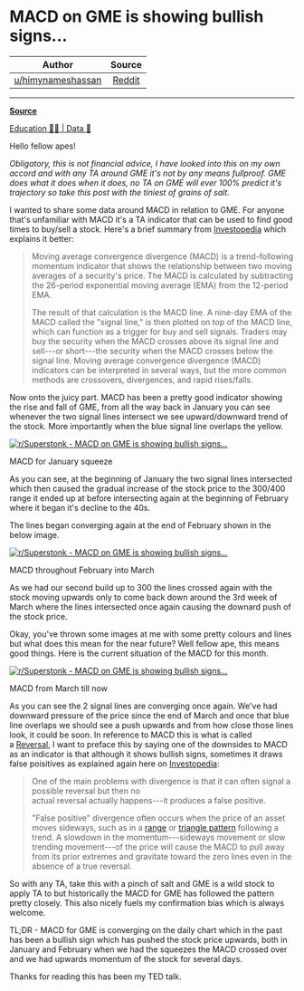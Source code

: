 MACD on GME is showing bullish signs...
=======================================

| Author       | Source       | 
| :-------------: |:-------------:|
| [u/himynameshassan](https://www.reddit.com/user/himynameshassan/)| [Reddit](https://www.reddit.com/r/Superstonk/comments/mu5m16/macd_on_gme_is_showing_bullish_signs/?utm_source=share&utm_medium=ios_app&utm_name=iossmf) | 

---

**[Source](https://www.reddit.com/r/Superstonk/comments/mu5m16/macd_on_gme_is_showing_bullish_signs/?utm_source=share&utm_medium=ios_app&utm_name=iossmf)**

[Education 👨‍🏫 | Data 🔢](https://www.reddit.com/r/Superstonk/search?q=flair_name%3A%22Education%20%F0%9F%91%A8%E2%80%8D%F0%9F%8F%AB%20%7C%20Data%20%F0%9F%94%A2%22&restrict_sr=1)

Hello fellow apes!

*Obligatory, this is not financial advice, I have looked into this on my own accord and with any TA around GME it's not by any means fullproof. GME does what it does when it does, no TA on GME will ever 100% predict it's trajectory so take this post with the tiniest of grains of salt.*

I wanted to share some data around MACD in relation to GME. For anyone that's unfamiliar with MACD it's a TA indicator that can be used to find good times to buy/sell a stock. Here's a brief summary from [Investopedia](https://www.investopedia.com/terms/m/macd.asp#what-is-moving-average-convergence-divergence-macd) which explains it better:

> Moving average convergence divergence (MACD) is a trend-following momentum indicator that shows the relationship between two moving averages of a security's price. The MACD is calculated by subtracting the 26-period exponential moving average (EMA) from the 12-period EMA.
>
> The result of that calculation is the MACD line. A nine-day EMA of the MACD called the "signal line," is then plotted on top of the MACD line, which can function as a trigger for buy and sell signals. Traders may buy the security when the MACD crosses above its signal line and sell---or short---the security when the MACD crosses below the signal line. Moving average convergence divergence (MACD) indicators can be interpreted in several ways, but the more common methods are crossovers, divergences, and rapid rises/falls.

Now onto the juicy part. MACD has been a pretty good indicator showing the rise and fall of GME, from all the way back in January you can see whenever the two signal lines intersect we see upward/downward trend of the stock. More importantly when the blue signal line overlaps the yellow.

[![r/Superstonk - MACD on GME is showing bullish signs...](https://preview.redd.it/2qq98ve6v5u61.png?width=525&format=png&auto=webp&s=e68d276ba61f53b91da53ec0813f6ffb15f783bf)](https://preview.redd.it/2qq98ve6v5u61.png?width=525&format=png&auto=webp&s=e68d276ba61f53b91da53ec0813f6ffb15f783bf)

MACD for January squeeze

As you can see, at the beginning of January the two signal lines intersected which then caused the gradual increase of the stock price to the 300/400 range it ended up at before intersecting again at the beginning of February where it began it's decline to the 40s.

The lines began converging again at the end of February shown in the below image.

[![r/Superstonk - MACD on GME is showing bullish signs...](https://preview.redd.it/k16ddsevv5u61.png?width=478&format=png&auto=webp&s=b568dc77a880aa0f91aa978ce148e1ffbcc65db2)](https://preview.redd.it/k16ddsevv5u61.png?width=478&format=png&auto=webp&s=b568dc77a880aa0f91aa978ce148e1ffbcc65db2)

MACD throughout February into March

As we had our second build up to 300 the lines crossed again with the stock moving upwards only to come back down around the 3rd week of March where the lines intersected once again causing the downard push of the stock price.

Okay, you've thrown some images at me with some pretty colours and lines but what does this mean for the near future? Well fellow ape, this means good things. Here is the current situation of the MACD for this month.

[![r/Superstonk - MACD on GME is showing bullish signs...](https://preview.redd.it/rnvr3utew5u61.png?width=434&format=png&auto=webp&s=82b14e947c9f3abeff65e8f07d275f6bc6b29aa6)](https://preview.redd.it/rnvr3utew5u61.png?width=434&format=png&auto=webp&s=82b14e947c9f3abeff65e8f07d275f6bc6b29aa6)

MACD from March till now

As you can see the 2 signal lines are converging once again. We've had downward pressure of the price since the end of March and once that blue line overlaps we should see a push upwards and from how close those lines look, it could be soon. In reference to MACD this is what is called a [Reversal](https://www.investopedia.com/terms/r/reversal.asp), I want to preface this by saying one of the downsides to MACD as an indicator is that although it shows bullish signs, sometimes it draws false poisitives as explained again here on [Investopedia](https://www.investopedia.com/terms/m/macd.asp#limitations-of-macd):

> One of the main problems with divergence is that it can often signal a possible reversal but then no\
> actual reversal actually happens---it produces a false positive.
>
> "False positive" divergence often occurs when the price of an asset moves sideways, such as in a [range](https://www.investopedia.com/terms/t/tradingrange.asp) or [triangle pattern](https://www.investopedia.com/terms/t/triangle.asp) following a trend. A slowdown in the momentum---sideways movement or slow trending movement---of the price will cause the MACD to pull away from its prior extremes and gravitate toward the zero lines even in the absence of a true reversal.

So with any TA, take this with a pinch of salt and GME is a wild stock to apply TA to but historically the MACD for GME has followed the pattern pretty closely. This also nicely fuels my confirmation bias which is always welcome.

TL;DR - MACD for GME is converging on the daily chart which in the past has been a bullish sign which has pushed the stock price upwards, both in January and February when we had the squeezes the MACD crossed over and we had upwards momentum of the stock for several days.

Thanks for reading this has been my TED talk.
